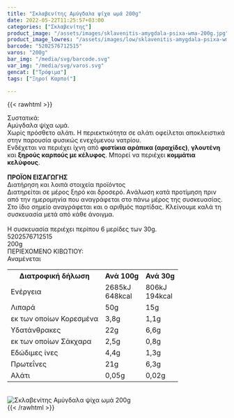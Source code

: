 ```yaml
---
title: "Σκλαβενίτης Αμύγδαλα ψίχα ωμά 200g"
date: 2022-05-22T11:25:57+03:00
categories: ["Σκλαβενίτης"]
product_image: "/assets/images/sklavenitis-amygdala-psixa-wma-200g.jpg"
product_image_lowres: "/assets/images/low/sklavenitis-amygdala-psixa-wma-200g.jpg"
barcode: "5202576712515"
varos: "200g"
bar_img: "/media/svg/barcode.svg"
var_img: "/media/svg/varos.svg"
gencat: ["Τρόφιμα"]
tags: ["Ξηροί Καρποί"]

---
```

{{< rawhtml >}}

<div class="sload457"><div class="product"><div id="sistatika">Συστατικά:</div><div class="alltext">Αμύγδαλα ψίχα ωμά.<br>Χωρίς πρόσθετο αλάτι. Η περιεκτικότητα σε αλάτι οφείλεται αποκλειστικά στην παρουσία φυσικώς ενεχόμενου νατρίου.<br>Ενδέχεται να περιέχει ίχνη από <b>φιστίκια αράπικα (αραχίδες)</b>, <b>γλουτένη</b> και <b>ξηρούς καρπούς με κέλυφος</b>. Μπορεί να περιέχει <b>κομμάτια κελύφους</b>.<br><br><strong>ΠΡΟΪΟΝ ΕΙΣΑΓΩΓΗΣ</strong></div><div id="loipa">Διατήρηση και λοιπά στοιχεία προϊόντος</div><div class="alltext">Διατηρείται σε μέρος ξηρό και δροσερό. Aνάλωση κατά προτίμηση πριν από την ημερομηνία που αναγράφεται στο πάνω μέρος της συσκευασίας. Στο ίδιο σημείο αναγράφεται και ο αριθμός παρτίδας. Κλείνουμε καλά τη συσκευασία μετά από κάθε άνοιγμα.<br><br>Η συσκευασία περιέχει περίπου 6 μερίδες των 30g.</div><div id="barcode"><div id="barimage1"></div><span id="bartext">5202576712515</span></div><div id="varos"><div id="varosimage1"></div><span id="varostext">200g</span></div><div id="kivotio">ΠΕΡΙΕΧΟΜΕΝΟ ΚΙΒΩΤΙΟΥ:<br>Αναμένεται</div><div class="tabout"><table id="diatable"><tbody><tr><th>Διατροφική δήλωση</th><th>Ανά 100g</th><th>Ανά 30g</th></tr><tr><td class="texr2">Ενέργεια</td><td class="texr">2685kJ<br>648kcal</td><td class="texr">806kJ<br>194kcal</td></tr><tr><td class="texr2">Λιπαρά</td><td class="texr">50g</td><td class="texr">15g</td></tr><tr><td class="gray">εκ των οποίων Κορεσµένα</td><td class="gray2">3,8g</td><td class="gray2">1,1g</td></tr><tr><td class="texr2">Yδατάνθρακες</td><td class="texr">22g</td><td class="texr">6,6g</td></tr><tr><td class="gray">εκ των οποίων Σάκχαρα</td><td class="gray2">2,5g</td><td class="gray2">0,8g</td></tr><tr><td class="texr2">Eδώδιμες ίνες</td><td class="texr">4,4g</td><td class="texr">1,3g</td></tr><tr><td class="texr2">Πρωτεΐνες</td><td class="texr">21g</td><td class="texr">6,3g</td></tr><tr><td class="texr2">Αλάτι</td><td class="texr">0,05g</td><td class="texr">0,02g</td></tr></tbody></table></div><br><div class="pimg"><img alt="Σκλαβενίτης Αμύγδαλα ψίχα ωμά 200g" title="Σκλαβενίτης Αμύγδαλα ψίχα ωμά 200g" src="/assets/images/sklavenitis-amygdala-psixa-wma-200g.jpg"></div></div></div>
{{< /rawhtml >}}


